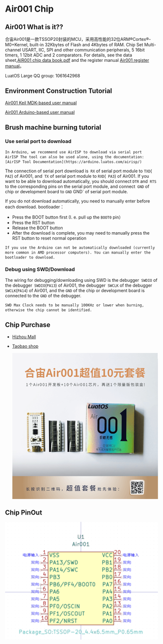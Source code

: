 # Air001 Chip

## Air001 What is it??

合宙Air001是一款TSSOP20封装的MCU，采用高性能的32位ARM®Cortex®-M0+Kernel, built-in 32Kbytes of Flash and 4Kbytes of RAM. Chip Set
Multi-channel USART, IIC, SPI and other communication peripherals, 5 16bit timers, 1 12bit ADC and 2 comparators. For details, see the data sheet,[AIR001 chip data book.pdf](https://cdn.openluat-luatcommunity.openluat.com/attachment/20230721175506039_AIR001芯片数据手册1.0.4.pdf) and the register manual [Air001 register manual](https://cdn.openluat-luatcommunity.openluat.com/attachment/20230721175429182_AIR001用户手册%20v1.0.pdf)。

LuatOS Large QQ group: 1061642968

## Environment Construction Tutorial

[Air001 Keil MDK-based user manual](https://wiki.luatos.org/chips/air001/Air001-MDK.html)

[Air001 Arduino-based user manual](https://wiki.luatos.org/chips/air001/Air001-Arduino.html)

## Brush machine burning tutorial

### Use serial port to download

```{note}
In Arduino, we recommend use AirISP to download via serial port  
AirISP The tool can also be used alone, using the documentation:[AirISP Tool Documentation](https://arduino.luatos.com/airisp/)
```

The connection of serial port download is` RX` of serial port module to `TXD`(` PA2`) of Air001, and` TX` of serial port module to `RXD`(` PA3`) of Air001. If you want to be able to download automatically, you should connect `DTR` and` RTS` to the corresponding pins on the serial port module, and connect` GND` of chip or development board to `GND` GND` of serial port module.

If you do not download automatically, you need to manually enter before each download. bootloader：

- Press the BOOT button first (I. e. pull up the `BOOT0` pin）
- Press the RST button
- Release the BOOT button
- After the download is complete, you may need to manually press the RST button to reset normal operation

```{note}
If you use the Arduino can not be automatically downloaded (currently more common in AMD processor computers). You can manually enter the bootloader to download.
```

### Debug using SWD/Download

The wiring for debugging/downloading using SWD is the debugger` SWDIO` of the debugger` SWDIO`(`PA13`) of Air001, the debugger` SWCLK` of the debugger` SWCLK`(`PA14`) of Air001, and the `GND` of the chip or development board is connected to the `GND` of the debugger.

```{warning}
SWD Max Clock needs to be manually 100KHz or lower when burning, otherwise the chip cannot be identified.
```

## Chip Purchase

* [Hizhou Mall](https://appc6kjfor22343.h5.xiaoeknow.com)

* [Taobao shop](https://luat.taobao.com)

  ![Picture](img/640.png)

## Chip PinOut

![](img/2023-05-08-21-40-54.png)
